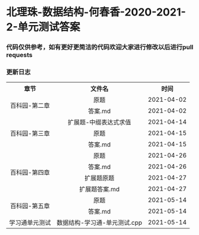 # 北理珠-数据结构-何春香-2020-2021-2-单元测试答案

### 代码仅供参考，如有更好更简洁的代码欢迎大家进行修改以后进行pull requests



### 更新日志

<table style="text-align:center">
    <tr>
        <th>章节</th><th>文件名</th><th>时间</th>
    </tr>
    <tr>
        <td rowspan="2" style="vertical-align:middle">百科园-第二章</td><td>原题</td><td>2021-04-02</td>
    </tr>
    <tr>
        <td>答案.md</td><td>2021-04-02</td>
    </tr>
    <tr>
        <td rowspan="3" style="vertical-align:middle">百科园-第三章</td><td>扩展题-中缀表达式求值</td><td>2021-04-14</td>
    </tr>
    <tr>
        <td>原题</td><td>2021-04-15</td>
    </tr>
    <tr>
        <td>答案.md</td><td>2021-04-15</td>
    </tr>
    <td rowspan="4" style="vertical-align:middle">百科园-第四章</td><td>原题</td><td>2021-04-26</td>
    </tr>
    <tr>
        <td>答案.md</td><td>2021-04-26</td>
    </tr>
    <tr>
        <td>扩展题原题</td><td>2021-04-27</td>
    </tr>
<tr>
        <td>扩展题答案.md</td><td>2021-04-27</td>
    </tr>
<tr>
        <td rowspan="2" style="vertical-align:middle">百科园-第五章</td><td>原题</td><td>2021-05-14</td>
    </tr>
    <tr>
        <td>答案.md</td><td>2021-05-14</td>
    </tr>
    <tr>
        <td rowspan="1" style="vertical-align:middle">学习通单元测试</td><td>数据结构-学习通-单元测试.cpp</td><td>2021-05-14</td>
    </tr>
</table>


